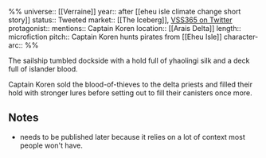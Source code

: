 %%
universe:: [[Verraine]]
year:: after [[eheu isle climate change short story]]
status:: Tweeted 
market:: [[The Iceberg]], [VSS365 on Twitter](https://twitter.com/EleanorKonik/status/1433780237368807435)
protagonist::
mentions:: Captain Koren
location:: [[Arais Delta]]
length:: microfiction
pitch:: Captain Koren hunts pirates from [[Eheu Isle]]
character-arc:: 
%% 

The sailship tumbled dockside with a hold full of yhaolingi silk and a deck full of islander blood. 

Captain Koren sold the blood-of-thieves to the delta priests and filled their hold with stronger lures before setting out to fill their canisters once more. 

## Notes

- needs to be published later because it relies on a lot of context most people won't have. 